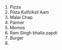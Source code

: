 1.  Pizza
2. Pista Kulfi/Asli Aam
3.  Malai Chap
4. Panner
5. Momos
6. Ram Singh bhalla papdi
7. Burger
8. 
